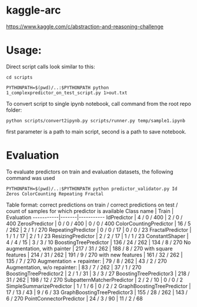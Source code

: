 # kaggle-arc
https://www.kaggle.com/c/abstraction-and-reasoning-challenge

# Usage:

Direct script calls look similar to this:
```
cd scripts

PYTHONPATH=$(pwd)/..:$PYTHONPATH python 1_complexpredictor_on_test_script.py 1>out.txt
```

To convert script to single ipynb notebook, call command from the root repo folder:
```
python scripts/convert2ipynb.py scripts/runner.py temp/sample1.ipynb
```
first parameter is a path to main script, second is a path to save notebook.

# Evaluation

To evaluate predictors on train and evaluation datasets, the following command was used
```
PYTHONPATH=$(pwd)/..:$PYTHONPATH python predictor_validator.py Id Zeros ColorCounting Repeating Fractal
```
Table format: correct predictions on train / correct predictions on test / count of samples for which predictor is available
Class name | Train | Evaluation
-----------|-------|-----------
IdPredictor | 4 / 0 / 400 | 2 / 0 / 400
ZerosPredictor | 0 / 0 / 400 | 0 / 0 / 400
ColorCountingPredictor | 16 / 5 / 262 | 2 / 1 / 270
RepeatingPredictor | 0 / 0 / 17 | 0 / 0 / 23
FractalPredictor | 1 / 1 / 17 | 2 / 1 / 23
ResizingPredictor | 2 / 2 / 17 | 1 / 1 / 23
ConstantShaper | 4 / 4 / 15 | 3 / 3 / 10
BoostingTreePredictor | 136 / 24 / 262 | 134 / 8 / 270
No augmentation, with painter | 217 / 31 / 262 | 188 / 8 / 270
with square features  | 214 / 31 / 262 | 191 / 9 / 270
with new features | 161 / 32 / 262 | 135 / 7 / 270
Augmentation + repainter: | 79 / 8 / 262 | 43 / 2 / 270
Augmentation, w/o repainter: | 83 / 7 / 262 | 37 / 1 / 270
BoostingTreePredictor2 | 2 / 1 / 31 | 3 / 3 / 27
BoostingTreePredictor3 | 218 / 31 / 262 | 198 / 12 / 270
SubpatternMatcherPredictor | 2 / 2 / 10 | 0 / 0 / 2
SimpleSummarizePredictor | 1 / 1 / 6 | 0 / 2 / 2
GraphBoostingTreePredictor | 17 / 13 / 43 | 9 / 6 / 33
GraphBoostingTreePredictor3 | 155 / 28 / 262 | 143 / 6 / 270
PointConnectorPredictor | 24 / 3 / 90 | 11 / 2 / 68